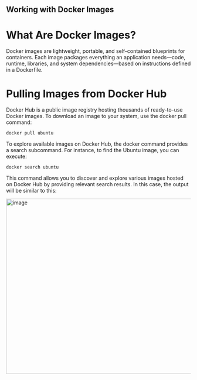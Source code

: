 ## Working with Docker Images

# What Are Docker Images?
Docker images are lightweight, portable, and self-contained blueprints for containers. Each image packages everything an application needs—code, runtime, libraries, and system dependencies—based on instructions defined in a Dockerfile.

# Pulling Images from Docker Hub
Docker Hub is a public image registry hosting thousands of ready-to-use Docker images. To download an image to your system, use the docker pull command:
```
docker pull ubuntu

```
To explore available images on Docker Hub, the docker command provides a search subcommand. For instance, to find the Ubuntu image, you can execute:

```
docker search ubuntu
```
This command allows you to discover and explore various images hosted on Docker Hub by providing relevant search results. In this case, the output will be similar to this:

<img width="719" height="477" alt="image" src="https://github.com/user-attachments/assets/c1c77575-408a-44a7-adde-75f51763446c" />



